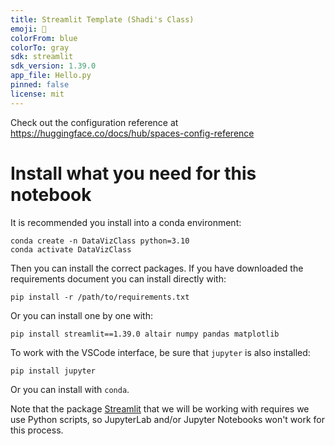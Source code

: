 ```yaml
---
title: Streamlit Template (Shadi's Class)
emoji: 🏢
colorFrom: blue
colorTo: gray
sdk: streamlit
sdk_version: 1.39.0
app_file: Hello.py
pinned: false
license: mit
---
```


Check out the configuration reference at https://huggingface.co/docs/hub/spaces-config-reference

# Install what you need for this notebook

It is recommended you install into a conda environment:

```
conda create -n DataVizClass python=3.10
conda activate DataVizClass
```

Then you can install the correct packages.  If you have downloaded the requirements document you can install directly with:

```
pip install -r /path/to/requirements.txt
```

Or you can install one by one with:

```
pip install streamlit==1.39.0 altair numpy pandas matplotlib
```

To work with the VSCode interface, be sure that `jupyter` is also installed:

```
pip install jupyter
```
 
Or you can install with `conda`.

Note that the package [Streamlit](https://streamlit.io/) that we will be working with requires we use Python scripts, so JupyterLab and/or Jupyter Notebooks won't work for this process.